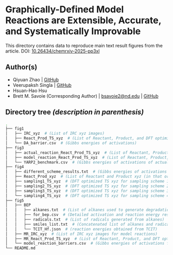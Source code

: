 # Graphically-Defined Model Reactions are Extensible, Accurate, and Systematically Improvable

This directory contains data to reproduce main text result figures from the article. DOI: [10.26434/chemrxiv-2025-pp3xl](https://doi.org/10.26434/chemrxiv-2025-pp3xl)

## Author(s)
- Qiyuan Zhao | [GitHub](https://github.com/zhaoqy1996)
- Veerupaksh Singla | [GitHub](https://github.com/veerupaksh)
- Hsuan-Hao Hsu
- Brett M. Savoie (Corresponding Author) | [bsavoie2@nd.edu](mailto:bsavoie2@nd.edu) | [GitHub](https://github.com/Savoie-Research-Group)

## Directory tree *(description in parenthesis)*
```bash
.
├── fig1
│   ├── IRC_xyz  # (List of IRC xyz images)
│   ├── React_Prod_TS_xyz  # (List of Reactant, Product, and DFT optimized TS xyz (in that order))
│   └── DA_barrier.csv  # (Gibbs energies of activations)
├── fig3
│   ├── actual_reaction_React_Prod_TS_xyz  # (List of Reactant, Product, and DFT optimized TS xyz (in that order) for actual reaction)
│   ├── model_reaction_React_Prod_TS_xyz  # (List of Reactant, Product, and DFT optimized TS xyz (in that order) for model reaction)
│   └── YARP2_benchmark.csv  # (Gibbs energies of activations of actual reactions and their corresponding model reactions)
├── fig4
│   ├── different_scheme_results.txt  # (Gibbs energies of activations for all reactions across all sampling schemes)
│   ├── React_Prod_xyz  # (List of Reactant and Product xyz (in that order))
│   ├── sampling1_TS_xyz  # (DFT optimized TS xyz for sampling scheme 1)
│   ├── sampling2_TS_xyz  # (DFT optimized TS xyz for sampling scheme 2)
│   ├── sampling3_TS_xyz  # (DFT optimized TS xyz for sampling scheme 3)
│   └── sampling4_TS_xyz  # (DFT optimized TS xyz for sampling scheme 4)
├── fig5
│   ├── BEP
│   │   ├── alkanes.txt  # (List of alkanes used to generate degradation reactions)
│   │   ├── for_bep.csv  # (Detailed activation and reaction energy results for actual and model reactions for BEP)
│   │   ├── radicals.txt  # (List of radicals generated from alkanes)
│   │   ├── smiles_list.txt  # (Concatenated list of alkanes and radicals)
│   │   └── TCIT_Hf.json  # (reaction energies obtained from TCIT)
│   ├── MR_IRC_xyz  # (List of IRC xyz images for model reactions)
│   ├── MR_React_Prod_TS_xyz  # (List of Reactant, Product, and DFT optimized TS xyz (in that order) for model reactions)
│   └── model_reaction_barriers.csv  # (Gibbs energies of activations for model reactions)
└── README.md
```
